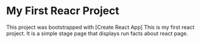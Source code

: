 # My First Reacr Project

This project was bootstrapped with [Create React App]
This is my first react project. It is a simple stage page that displays run facts about react page.